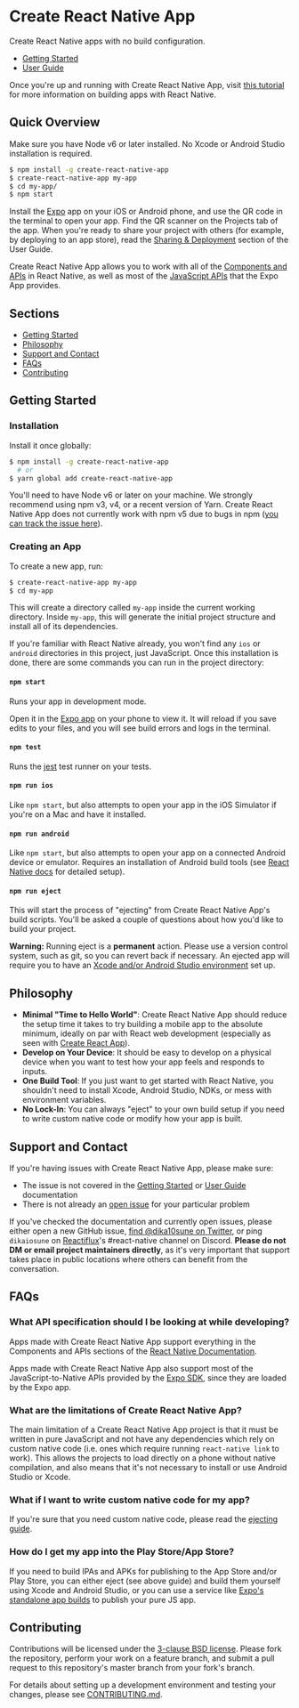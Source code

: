 # Create React Native App

Create React Native apps with no build configuration.

* [Getting Started](#getting-started)
* [User Guide](https://github.com/react-community/create-react-native-app/blob/master/react-native-scripts/template/README.md)

Once you're up and running with Create React Native App, visit [this tutorial](https://facebook.github.io/react-native/docs/tutorial.html) for more information on building apps with React Native.

## Quick Overview

Make sure you have Node v6 or later installed. No Xcode or Android Studio installation is required.

```sh
$ npm install -g create-react-native-app
$ create-react-native-app my-app
$ cd my-app/
$ npm start
```

Install the [Expo](https://expo.io) app on your iOS or Android phone, and use the QR code in the terminal to open your app. Find the QR scanner on the Projects tab of the app. When you're ready to share your project with others (for example, by deploying to an app store), read the [Sharing & Deployment](https://github.com/react-community/create-react-native-app/blob/master/react-native-scripts/template/README.md#sharing-deployment) section of the User Guide.

Create React Native App allows you to work with all of the [Components and APIs](https://facebook.github.io/react-native/docs/getting-started.html) in React Native, as well as most of the [JavaScript APIs](https://docs.expo.io/versions/latest/sdk/index.html) that the Expo App provides.

## Sections

* [Getting Started](#getting-started)
* [Philosophy](#philosophy)
* [Support and Contact](#support-and-contact)
* [FAQs](#faqs)
* [Contributing](#contributing)

## Getting Started

### Installation

Install it once globally:

```sh
$ npm install -g create-react-native-app
  # or
$ yarn global add create-react-native-app
```

You'll need to have Node v6 or later on your machine. We strongly recommend using npm v3, v4, or a recent version of Yarn. Create React Native App does not currently work with npm v5 due to bugs in npm ([you can track the issue here](https://github.com/react-community/create-react-native-app/issues/233#issuecomment-305638103)).

### Creating an App

To create a new app, run:

```sh
$ create-react-native-app my-app
$ cd my-app
```

This will create a directory called `my-app` inside the current working directory. Inside `my-app`, this will generate the initial project structure and install all of its dependencies.

If you're familiar with React Native already, you won't find any `ios` or `android` directories in this project, just JavaScript. Once this installation is done, there are some commands you can run in the project directory:

#### `npm start`

Runs your app in development mode.

Open it in the [Expo app](https://expo.io) on your phone to view it. It will reload if you save edits to your files, and you will see build errors and logs in the terminal.

#### `npm test`

Runs the [jest](https://github.com/facebook/jest) test runner on your tests.

#### `npm run ios`

Like `npm start`, but also attempts to open your app in the iOS Simulator if you're on a Mac and have it installed.

#### `npm run android`

Like `npm start`, but also attempts to open your app on a connected Android device or emulator. Requires an installation of Android build tools (see [React Native docs](https://facebook.github.io/react-native/docs/getting-started.html) for detailed setup).

#### `npm run eject`

This will start the process of "ejecting" from Create React Native App's build scripts. You'll be asked a couple of questions about how you'd like to build your project.

**Warning:** Running eject is a **permanent** action. Please use a version control system, such as git, so you can revert back if necessary. An ejected app will require you to have an [Xcode and/or Android Studio environment](https://facebook.github.io/react-native/docs/getting-started.html) set up.

## Philosophy

* **Minimal "Time to Hello World"**: Create React Native App should reduce the setup time it takes to try building a mobile app to the absolute minimum, ideally on par with React web development (especially as seen with [Create React App](https://github.com/facebookincubator/create-react-app)).
* **Develop on Your Device**: It should be easy to develop on a physical device when you want to test how your app feels and responds to inputs.
* **One Build Tool**: If you just want to get started with React Native, you shouldn't need to install Xcode, Android Studio, NDKs, or mess with environment variables.
* **No Lock-In**: You can always "eject" to your own build setup if you need to write custom native code or modify how your app is built.

## Support and Contact

If you're having issues with Create React Native App, please make sure:

* The issue is not covered in the [Getting Started](https://github.com/react-community/create-react-native-app#getting-started) or [User Guide](https://github.com/react-community/create-react-native-app/blob/master/react-native-scripts/template/README.md) documentation
* There is not already an [open issue](https://github.com/react-community/create-react-native-app/issues) for your particular problem

If you've checked the documentation and currently open issues, please either open a new GitHub issue, [find @dika10sune on Twitter](https://twitter.com/dika10sune), or ping `dikaiosune` on [Reactiflux](https://www.reactiflux.com/)'s #react-native channel on Discord. **Please do not DM or email project maintainers directly**, as it's very important that support takes place in public locations where others can benefit from the conversation.

## FAQs

### What API specification should I be looking at while developing?

Apps made with Create React Native App support everything in the Components and APIs sections of the [React Native Documentation](https://facebook.github.io/react-native/docs/getting-started.html).

Apps made with Create React Native App also support most of the JavaScript-to-Native APIs provided by the [Expo SDK](https://docs.expo.io/versions/latest/sdk/index.html), since they are loaded by the Expo app.

### What are the limitations of Create React Native App?

The main limitation of a Create React Native App project is that it must be written in pure JavaScript and not have any dependencies which rely on custom native code (i.e. ones which require running `react-native link` to work). This allows the projects to load directly on a phone without native compilation, and also means that it's not necessary to install or use Android Studio or Xcode.

### What if I want to write custom native code for my app?

If you're sure that you need custom native code, please read the [ejecting guide](https://github.com/react-community/create-react-native-app/blob/master/EJECTING.md).

### How do I get my app into the Play Store/App Store?

If you need to build IPAs and APKs for publishing to the App Store and/or Play Store, you can either eject (see above guide) and build them yourself using Xcode and Android Studio, or you can use a service like [Expo's standalone app builds](https://docs.expo.io/versions/v13.0.0/guides/building-standalone-apps.html) to publish your pure JS app.

## Contributing

Contributions will be licensed under the [3-clause BSD license](https://github.com/react-community/create-react-native-app/blob/master/LICENSE). Please fork the repository, perform your work on a feature branch, and submit a pull request to this repository's master branch from your fork's branch.

For details about setting up a development environment and testing your changes, please see [CONTRIBUTING.md](https://github.com/react-community/create-react-native-app/blob/master/CONTRIBUTING.md).
